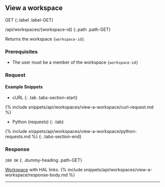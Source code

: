 ## View a workspace

GET
{:.label .label-GET}

/api/workspaces/{workspace-id}
{:.path .path-GET}

Returns the workspace `{workspace-id}`.

### Prerequisites

- The user must be a member of the workspace `{workspace-id}`

### Request
#### Example Snippets
- cURL
{: .tab .tabs-section-start}

{% include snippets/api/workspaces/view-a-workspace/curl-request.md %}

- Python (requests)
{: .tab}

{% include snippets/api/workspaces/view-a-workspace/python-requests.md %}
{: .tabs-section-end}

### Response
`200 OK`
{: .dummy-heading .path-GET}

[Workspace](#workspace) with HAL links.
{% include snippets/api/workspaces/view-a-workspace/response-body.md %}

---
